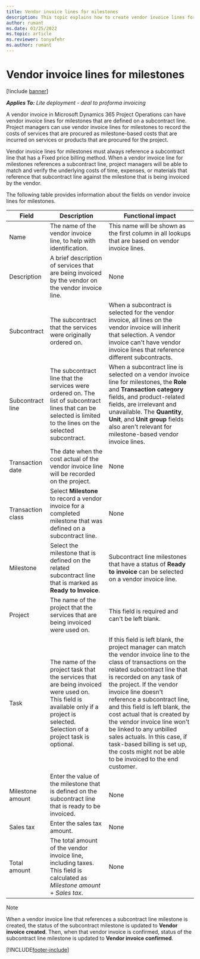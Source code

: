 ```yaml
---
title: Vendor invoice lines for milestones
description: This topic explains how to create vendor invoice lines for milestones on a subcontract.
author: rumant
ms.date: 03/25/2022
ms.topic: article
ms.reviewer: tonyafehr 
ms.author: rumant
---
```


# Vendor invoice lines for milestones

[!include [banner](../../includes/dataverse-preview.md)]

_**Applies To:** Lite deployment - deal to proforma invoicing_

A vendor invoice in Microsoft Dynamics 365 Project Operations can have vendor invoice lines for milestones that are defined on a subcontract line. Project managers can use vendor invoice lines for milestones to record the costs of services that are procured as milestone-based costs that are incurred on services or products that are procured for the project.

Vendor invoice lines for milestones must always reference a subcontract line that has a Fixed price billing method. When a vendor invoice line for milestones references a subcontract line, project managers will be able to match and verify the underlying costs of time, expenses, or materials that reference that subcontract line against the milestone that is being invoiced by the vendor.

The following table provides information about the fields on vendor invoice lines for milestones.

| Field | Description | Functional impact |
| --- | --- | --- |
| Name | The name of the vendor invoice line, to help with identification. | This name will be shown as the first column in all lookups that are based on vendor invoice lines. |
| Description | A brief description of services that are being invoiced by the vendor on the vendor invoice line. | None |
| Subcontract | The subcontract that the services were originally ordered on. | When a subcontract is selected for the vendor invoice, all lines on the vendor invoice will inherit that selection. A vendor invoice can't have vendor invoice lines that reference different subcontracts. |
| Subcontract line | The subcontract line that the services were ordered on. The list of subcontract lines that can be selected is limited to the lines on the selected subcontract. | When a subcontract line is selected on a vendor invoice line for milestones, the **Role** and **Transaction category** fields, and product-related fields, are irrelevant and unavailable. The **Quantity**, **Unit**, and **Unit group** fields also aren't relevant for milestone-based vendor invoice lines. |
| Transaction date | The date when the cost actual of the vendor invoice line will be recorded on the project. | None |
| Transaction class | Select **Milestone** to record a vendor invoice for a completed milestone that was defined on a subcontract line. | None |
| Milestone | Select the milestone that is defined on the related subcontract line that is marked as **Ready to Invoice**. | Subcontract line milestones that have a status of **Ready to invoice** can be selected on a vendor invoice line. |
| Project | The name of the project that the services that are being invoiced were used on. | This field is required and can't be left blank. |
| Task | The name of the project task that the services that are being invoiced were used on. This field is available only if a project is selected. Selection of a project task is optional. | If this field is left blank, the project manager can match the vendor invoice line to the class of transactions on the related subcontract line that is recorded on any task of the project. If the vendor invoice line doesn't reference a subcontract line, and this field is left blank, the cost actual that is created by the vendor invoice line won't be linked to any unbilled sales actuals. In this case, if task-based billing is set up, the costs might not be able to be invoiced to the end customer. |
| Milestone amount | Enter the value of the milestone that is defined on the subcontract line that is ready to be invoiced. | None |
| Sales tax | Enter the sales tax amount. | None |
| Total amount | The total amount of the vendor invoice line, including taxes. This field is calculated as *Milestone amount* + *Sales tax*. | None |

> [!NOTE]
> When a vendor invoice line that references a subcontract line milestone is created, the status of the subcontract milestone is updated to **Vendor invoice created**. Then, when that vendor invoice is confirmed, status of the subcontract line milestone is updated to **Vendor invoice confirmed**.

[!INCLUDE[footer-include](../../includes/footer-banner.md)]
